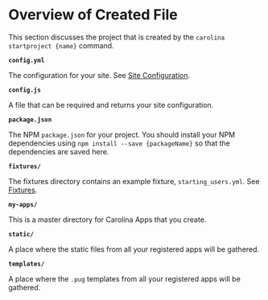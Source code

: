 
# Overview of Created File #

This section discusses the project that is created by the
`carolina startproject {name}` command.

**`config.yml`**

The configuration for your site. See [Site Configuration](CONFIG.md).

**`config.js`**

A file that can be required and returns your site configuration.

**`package.json`**

The NPM `package.json` for your project. You should install your NPM dependencies
using `npm install --save {packageName}` so that the dependencies are
saved here.

**`fixtures/`**

The fixtures directory contains an example fixture, `starting_users.yml`.
See [Fixtures](FIXTURES.md).

**`my-apps/`**

This is a master directory for Carolina Apps that you create.

**`static/`**

A place where the static files from all your registered apps will be gathered.

**`templates/`**

A place where the `.pug` templates from all your registered apps will be gathered.
